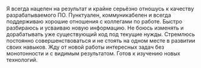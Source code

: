 Я всегда нацелен на результат и крайне серьёзно отношусь к качеству разрабатываемого ПО. 
Пунктуален, коммуникабелен и всегда поддерживаю хорошие отношения с коллегами по работе. 
Быстро разбираюсь и усваиваю новую информацию. Не боюсь изменять и дорабатывать уже 
существующий код под текущие нужды. Стремлюсь постоянно совершенствоваться и не 
стоять на одном месте в развитии своих навыков. Жду от новой работы интересных задач 
без монотонности и с видимым результатом. Готов к изучению новых технологий.

